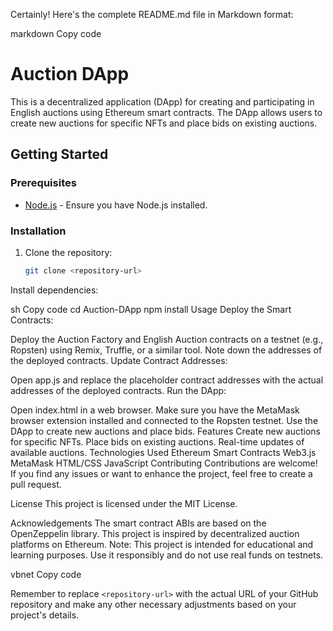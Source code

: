 Certainly! Here's the complete README.md file in Markdown format:

markdown
Copy code
# Auction DApp

This is a decentralized application (DApp) for creating and participating in English auctions using Ethereum smart contracts. The DApp allows users to create new auctions for specific NFTs and place bids on existing auctions.

## Getting Started

### Prerequisites

- [Node.js](https://nodejs.org/) - Ensure you have Node.js installed.

### Installation

1. Clone the repository:

   ```sh
   git clone <repository-url>
Install dependencies:

sh
Copy code
cd Auction-DApp
npm install
Usage
Deploy the Smart Contracts:

Deploy the Auction Factory and English Auction contracts on a testnet (e.g., Ropsten) using Remix, Truffle, or a similar tool.
Note down the addresses of the deployed contracts.
Update Contract Addresses:

Open app.js and replace the placeholder contract addresses with the actual addresses of the deployed contracts.
Run the DApp:

Open index.html in a web browser.
Make sure you have the MetaMask browser extension installed and connected to the Ropsten testnet.
Use the DApp to create new auctions and place bids.
Features
Create new auctions for specific NFTs.
Place bids on existing auctions.
Real-time updates of available auctions.
Technologies Used
Ethereum Smart Contracts
Web3.js
MetaMask
HTML/CSS
JavaScript
Contributing
Contributions are welcome! If you find any issues or want to enhance the project, feel free to create a pull request.

License
This project is licensed under the MIT License.

Acknowledgements
The smart contract ABIs are based on the OpenZeppelin library.
This project is inspired by decentralized auction platforms on Ethereum.
Note: This project is intended for educational and learning purposes. Use it responsibly and do not use real funds on testnets.

vbnet
Copy code

Remember to replace `<repository-url>` with the actual URL of your GitHub repository and make any other necessary adjustments based on your project's details.
